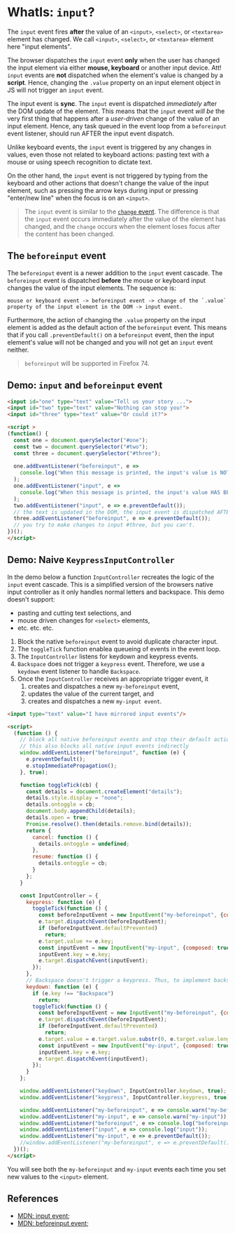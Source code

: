 # WhatIs: `input`?

The `input` event fires **after** the value of an `<input>`, `<select>`, or `<textarea>` element has changed. We call `<input>`, `<select>`, or `<textarea>` element here "input elements". 

The browser dispatches the `input` event **only** when the user has changed the input element via either **mouse, keyboard** or another input device. Att! `input` events are **not** dispatched when the element's value is changed by a **script**. Hence, changing the `.value` property on an input element object in JS will not trigger an `input` event.

The input event is **sync**. The `input` event is dispatched *immediately* after the DOM update of the element. This means that the `input` event *will be* the very first thing that happens after a *user-driven* change of the value of an input element. Hence, any task queued in the event loop from a `beforeinput` event listener, should run AFTER the input event dispatch. 

Unlike keyboard events, the `input` event is triggered by any changes in values, even those not related to keyboard actions: pasting text with a mouse or using speech recognition to dictate text. 

On the other hand, the `input` event is not triggered by typing from the keyboard and other actions that doesn't change the value of the input element, such as pressing the arrow keys during input or pressing "enter/new line" when the focus is on an `<input>`.

> The `input` event is similar to the [`change` event](WhatIs_change.md). The difference is that the `input` event occurs immediately after the value of the element has changed, and the `change` occurs when the element loses focus after the content has been changed.

## The `beforeinput` event

The `beforeinput` event is a newer addition to the `input` event cascade. The `beforeinput` event is dispatched **before** the mouse or keyboard input changes the value of the input elements. The sequence is:

    mouse or keyboard event -> beforeinput event -> change of the `.value` property of the input element in the DOM -> input event.

Furthermore, the action of changing the `.value` property on the input element is added as the default action of the `beforeinput` event. This means that if you call `.preventDefault()` on a `beforeinput` event, then the input element's value will not be changed and you will not get an `input` event neither. 

> `beforeinput` will be supported in Firefox 74.

## Demo: `input` and `beforeinput` event

```html
<input id="one" type="text" value="Tell us your story ...">
<input id="two" type="text" value="Nothing can stop you!">
<input id="three" type="text" value="Or could it?">

<script >
(function() {
  const one = document.querySelector("#one");
  const two = document.querySelector("#two");
  const three = document.querySelector("#three");
  
  one.addEventListener("beforeinput", e => 
    console.log("When this message is printed, the input's value is NOT YET updated.")
  );
  one.addEventListener("input", e => 
    console.log("When this message is printed, the input's value HAS BEEN updated.")
  );
  two.addEventListener("input", e => e.preventDefault()); 
  // the text is updated in the DOM, the input event is dispatched AFTER the DOM is updated. 
  three.addEventListener("beforeinput", e => e.preventDefault()); 
  // you try to make changes to input #three, but you can't.
})();
</script>
```

## Demo: Naive `KeypressInputController`

In the demo below a function `InputController` recreates the logic of the `input` event cascade. This is a simplified version of the browsers native input controller as it only handles normal letters and backspace. This demo doesn't support:
 * pasting and cutting text selections, and
 * mouse driven changes for `<select>` elements,
 * etc. etc. etc. 

1. Block the native `beforeinput` event to avoid duplicate character input.
2. The `toggleTick` function enablea queueing of events in the event loop.
3. The `InputController` listens for keydown and keypress events.
4. `Backspace` does not trigger a `keypress` event. Therefore, we use a `keydown` event listener to handle `Backspace`.
5. Once the `InputController` receives an appropriate trigger event, it
   1. creates and dispatches a new `my-beforeinput` event,
   2. updates the value of the current target, and
   3. creates and dispatches a new `my-input event`.

```html
<input type="text" value="I have mirrored input events"/>

<script>
  (function () {
    // block all native beforeinput events and stop their default actions
    // this also blocks all native input events indirectly
    window.addEventListener("beforeinput", function (e) {
      e.preventDefault();
      e.stopImmediatePropagation();
    }, true);

    function toggleTick(cb) {
      const details = document.createElement("details");
      details.style.display = "none";
      details.ontoggle = cb;
      document.body.appendChild(details);
      details.open = true;
      Promise.resolve().then(details.remove.bind(details));
      return {
        cancel: function () {
          details.ontoggle = undefined;
        },
        resume: function () {
          details.ontoggle = cb;
        }
      };
    }

    const InputController = {
      keypress: function (e) {
        toggleTick(function () {
          const beforeInputEvent = new InputEvent("my-beforeinput", {composed: true, bubbles: true, cancelable: true});
          e.target.dispatchEvent(beforeInputEvent);
          if (beforeInputEvent.defaultPrevented)
            return;
          e.target.value += e.key;
          const inputEvent = new InputEvent("my-input", {composed: true, bubbles: true, cancelable: true});
          inputEvent.key = e.key;
          e.target.dispatchEvent(inputEvent);
        });
      },
      // Backspace doesn't trigger a keypress. Thus, to implement backspace, we need to listen for the keydown event instead.
      keydown: function (e) {
        if (e.key !== "Backspace")
          return;
        toggleTick(function () {
          const beforeInputEvent = new InputEvent("my-beforeinput", {composed: true, bubbles: true, cancelable: true});
          e.target.dispatchEvent(beforeInputEvent);
          if (beforeInputEvent.defaultPrevented)
            return;
          e.target.value = e.target.value.substr(0, e.target.value.length - 1);
          const inputEvent = new InputEvent("my-input", {composed: true, bubbles: true, cancelable: true});
          inputEvent.key = e.key;
          e.target.dispatchEvent(inputEvent);
        });
      }
    };

    window.addEventListener("keydown", InputController.keydown, true);
    window.addEventListener("keypress", InputController.keypress, true);

    window.addEventListener("my-beforeinput", e => console.warn("my-beforeinput"));
    window.addEventListener("my-input", e => console.warn("my-input"));
    window.addEventListener("beforeinput", e => console.log("beforeinput"));    // is blocked
    window.addEventListener("input", e => console.log("input"));                // is blocked
    window.addEventListener("my-input", e => e.preventDefault());               // makes no difference
    //window.addEventListener("my-beforeinput", e => e.preventDefault());       // this will block dom changes and subsequent input event
  })();
</script>
```

You will see both the `my-beforeinput` and `my-input` events each time you set new values to the `<input>` element.

## References

 * [MDN: input event](https://developer.mozilla.org/en-US/docs/Web/API/HTMLElement/input_event);
 * [MDN: beforeinput event](https://developer.mozilla.org/en-US/docs/Web/API/HTMLElement/beforeinput_event);